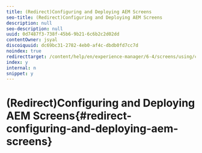 ```yaml
---
title: (Redirect)Configuring and Deploying AEM Screens
seo-title: (Redirect)Configuring and Deploying AEM Screens
description: null
seo-description: null
uuid: 0d7487f3-738f-45b6-9b21-6c6b2c2d02dd
contentOwner: jsyal
discoiquuid: dc69bc31-2782-4eb0-af4c-dbdb0fd7cc7d
noindex: true
redirecttarget: /content/help/en/experience-manager/6-4/screens/using/configuring-screens-introduction
index: y
internal: n
snippet: y
---
```


# (Redirect)Configuring and Deploying AEM Screens{#redirect-configuring-and-deploying-aem-screens}

